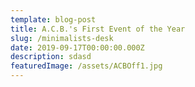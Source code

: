 ```yaml
---
template: blog-post
title: A.C.B.'s First Event of the Year
slug: /minimalists-desk
date: 2019-09-17T00:00:00.000Z
description: sdasd
featuredImage: /assets/ACBOff1.jpg
---
```

